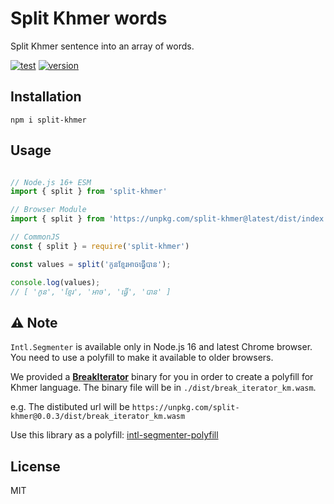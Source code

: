 # Split Khmer words

Split Khmer sentence into an array of words.

[![test](https://github.com/seanghay/split-khmer/actions/workflows/test.yml/badge.svg)](https://github.com/seanghay/split-khmer/actions/workflows/test.yml)
[![version](https://img.shields.io/npm/v/split-khmer)](https://npmjs.com/package/split-khmer)


## Installation

```
npm i split-khmer
```

## Usage

```js

// Node.js 16+ ESM
import { split } from 'split-khmer'

// Browser Module
import { split } from 'https://unpkg.com/split-khmer@latest/dist/index.mjs'

// CommonJS
const { split } = require('split-khmer') 

const values = split('កូនខ្មែរអាចធ្វើបាន');

console.log(values);
// [ 'កូន', 'ខ្មែរ', 'អាច', 'ធ្វើ', 'បាន' ]

```

## ⚠️ Note

`Intl.Segmenter` is available only in Node.js 16 and latest Chrome browser. You need to use a polyfill to make it available to older browsers.

We provided a [**BreakIterator**](./wasm/break_iterator_km.wasm) binary for you in order to create a polyfill for Khmer language. The binary file will be in `./dist/break_iterator_km.wasm`.

e.g. The distibuted url will be `https://unpkg.com/split-khmer@0.0.3/dist/break_iterator_km.wasm`

Use this library as a polyfill: [intl-segmenter-polyfill](https://github.com/surferseo/intl-segmenter-polyfill)

## License 


MIT
